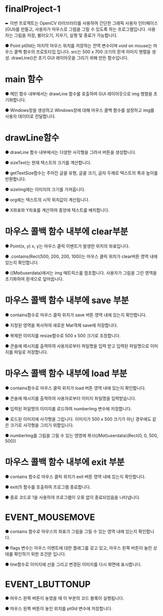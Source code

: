# finalProject-1

➨ 이번 프로젝트는 OpenCV 라이브러리를 사용하여 간단한 그래픽 사용자 인터페이스(GUI)를 만들고, 사용자가 마우스로 그림을 그릴 수 있도록 하는 프로그램입니다. 사용자는 그림을 저장, 불러오기, 지우기, 실행 및 종료가 가능합니다.

● Point pt0ld는 마지막 마우스 위치를 저장하는 전역 변수이며 void on mouse는 마우스 콜백 함수의 프로토타입 입니다.
  src는 500 x 700 크기의 흰색 이미지 행렬을 생성.
  drawLine()은 초기 GUI 레이아웃을 그리기 위해 만든 함수입니다.

# main 함수

● 메인 함수 내부에서는 drawLine 함수를 호출하여 GUI 레이아웃으로 img 행렬을 초기화합니다.

● Windows창을 생성하고 Windows창에 대해 마우스 콜백 함수를 설정하고 img를 사용자 데이터로 전달합니다.

# drawLine함수

● drawLine 함수 내부에서는 다양한 사각형을 그려서 버튼을 생성합니다.
  
● sizeText는 현재 텍스트의 크기를 계산합니다. 

● getTextSize함수는 주어진 글꼴 유형, 글꼴 크기, 글자 두께로 텍스트의 폭과 높이를 반환합니다. 

● sizeImg에는 이미지의 크기를 가져옵니다. 

● org에는 텍스트의 시작 위치값이 계산됩니다.
  
● X좌표와 Y좌표를 계산하여 중앙에 텍스트를 배치합니다.

# 마우스 콜백 함수 내부에 clear부분

● Point(x, y) x, y는 마우스 클릭 이벤트가 발생한 위치의 좌표입니다.

● .contains(Rect(500, 200, 200, 100))는 마우스 클릭 위치가 clear버튼 영역 내에 있는지 확인합니다.

● (*(Mat*)userdata)에서는 img 매트릭스를 참조합니다. 사용자가 그림을 그린 영역을 초기화하여 흰색으로 
  덮어씁니다.

# 마우스 콜백 함수 내부에 save 부분

● contains함수로 마우스 클릭 위치가 save 버튼 영역 내에 있는지 확인합니다.

● 지정된 영역을 복사하여 새로운 Mat객체 save에 저장합니다.

● 복제한 이미지를 resize함수로 500 x 500 크기로 조정합니다.

● 콘솔에 메시지를 출력하여 사용자로부터 파일명을 입력 받고 입력된 파일명으로 이미지를 파일로 저장합니다.

# 마우스 콜백 함수 내부에 load 부분

● contains함수로 마우스 클릭 위치가 load 버튼 영역 내에 있는지 확인합니다.

● 콘솔에 메시지를 출력하여 사용자로부터 이미지 파일명을 입력받습니다.

● 입력된 파일명의 이미지를 로드하여 numberImg 변수에 저장합니다.

● 로드된 이미지에 사각형을 그립니다. 이미지가 500 x 500 크기가 아닌 경우에도 같은 크기로 사각형을 그리기 위함입니다.

● numberImg를 그림을 그릴 수 있는 영영에 복사(*(Mat*)userdata)(Rect(0, 0, 500, 500))

# 마우스 콜백 함수 내부에 exit 부분

● contains 함수로 마우스 클릭 위치가 exit 버튼 영역 내에 있는지 확인합니다.

● exit(1) 함수를 호출하여 프로그램 종료합니다.

● 종료 코드로 1을 사용하여 프로그램이 오류 없이 종료되었음을 나타냅니다.

# EVENT_MOUSEMOVE

● contains 함수로 마우스의 좌표가 그림을 그릴 수 있는 영역 내에 있는지 확인합니다.

● flags 변수는 마우스 이벤트에 대한 플래그를 갖고 있고, 마우스 왼쪽 버튼이 눌린 상태를 확인하기 위한 조건문 입니다.

● line함수로 이미지에 선을 그리고 변경된 이미지를 다시 화면에 표시합니다.

# EVENT_LBUTTONUP

● 마우스 왼쪽 버튼이 놓였을 때 이 부분의 코드 블록이 실행됩니다.

● 마우스 왼쪽 버튼이 놓인 위치를 pt0ld 변수에 저장합니다.
